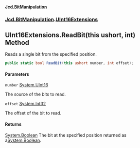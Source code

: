#### [Jcd.BitManipulation](index.md 'index')

### [Jcd.BitManipulation](Jcd.BitManipulation.md 'Jcd.BitManipulation').[UInt16Extensions](Jcd.BitManipulation.UInt16Extensions.md 'Jcd.BitManipulation.UInt16Extensions')

## UInt16Extensions.ReadBit(this ushort, int) Method

Reads a single bit from the specified position.

```csharp
public static bool ReadBit(this ushort number, int offset);
```

#### Parameters

<a name='Jcd.BitManipulation.UInt16Extensions.ReadBit(thisushort,int).number'></a>

`number` [System.UInt16](https://docs.microsoft.com/en-us/dotnet/api/System.UInt16 'System.UInt16')

The source of the bits to read.

<a name='Jcd.BitManipulation.UInt16Extensions.ReadBit(thisushort,int).offset'></a>

`offset` [System.Int32](https://docs.microsoft.com/en-us/dotnet/api/System.Int32 'System.Int32')

The offset of the bit to read.

#### Returns

[System.Boolean](https://docs.microsoft.com/en-us/dotnet/api/System.Boolean 'System.Boolean')
The bit at the specified position returned as a[System.Boolean](https://docs.microsoft.com/en-us/dotnet/api/System.Boolean 'System.Boolean').
